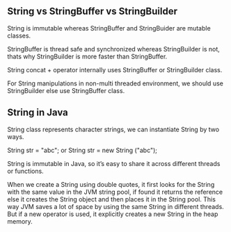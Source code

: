 ## String vs StringBuffer vs StringBuilder

String is immutable whereas StringBuffer and StringBuider are mutable classes.

StringBuffer is thread safe and synchronized whereas StringBuilder is not, thats why StringBuilder is more faster than StringBuffer.

String concat + operator internally uses StringBuffer or StringBuilder class.

For String manipulations in non-multi threaded environment, we should use StringBuilder else use StringBuffer class.

## String in Java

String class represents character strings, we can instantiate String by two ways.

String str = "abc"; or String str = new String ("abc");

String is immutable in Java, so it’s easy to share it across different threads or functions.

When we create a String using double quotes, it first looks for the String with the same value in the JVM string pool, if found it returns the reference else it creates the String object and then places it in the String pool. This way JVM saves a lot of space by using the same String in different threads. But if a new operator is used, it explicitly creates a new String in the heap memory.
